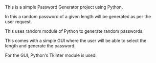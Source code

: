 
This is a simple Password Generator project using Python.

In this a random password of a given length will be generated as per the user
request.

This uses random module of Python to generate random passwords.

This comes with a simple GUI where the user will be able to select the length
and generate the password.

For the GUI, Python's Tkinter module is used.
